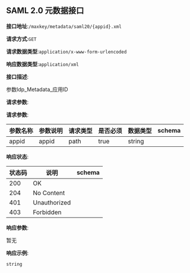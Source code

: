 

## SAML 2.0 元数据接口


**接口地址**:`/maxkey/metadata/saml20/{appid}.xml`


**请求方式**:`GET`


**请求数据类型**:`application/x-www-form-urlencoded`


**响应数据类型**:`application/xml`


**接口描述**:<p>参数Idp_Metadata_应用ID</p>



**请求参数**:


**请求参数**:


| 参数名称 | 参数说明 | 请求类型    | 是否必须 | 数据类型 | schema |
| -------- | -------- | ----- | -------- | -------- | ------ |
|appid|appid|path|true|string||


**响应状态**:


| 状态码 | 说明 | schema |
| -------- | -------- | ----- | 
|200|OK||
|204|No Content||
|401|Unauthorized||
|403|Forbidden||


**响应参数**:


暂无


**响应示例**:
```text
string
```